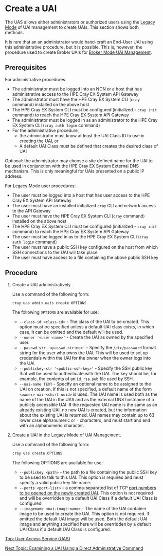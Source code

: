 # Create a UAI

The UAS allows either administrators or authorized users using the [Legacy Mode](Legacy_Mode_User-Driven_UAI_Management.md) of UAI management to create UAIs. This section shows both methods.

It is rare that an an administrator would hand-craft an End-User UAI using this administrative procedure, but it is possible. This is, however, the procedure used to create Broker UAIs for [Broker Mode UAI Management](Broker_Mode_UAI_Management.md).

## Prerequisites

For administrative procedures:

* The administrator must be logged into an NCN or a host that has administrative access to the HPE Cray EX System API Gateway
* The administrator must have the HPE Cray EX System CLI (`cray` command) installed on the above host
* The HPE Cray EX System CLI must be configured (initialized - `cray init` command) to reach the HPE Cray EX System API Gateway
* The administrator must be logged in as an administrator to the HPE Cray EX System CLI (`cray auth login` command)
* For the administrative procedure,
  * the administrator must know at least the UAI Class ID to use in creating the UAI, or
  * A default UAI Class must be defined that creates the desired class of UAI

Optional: the administrator may choose a site defined name for the UAI to be used in conjunction with the HPE Cray EX System External DNS mechanism. This is only meaningful for UAIs presented on a public IP address.

For Legacy Mode user procedures:

* The user must be logged into a host that has user access to the HPE Cray EX System API Gateway
* The user must have an installed initialized `cray` CLI and network access to the API Gateway
* The user must have the HPE Cray EX System CLI (`cray` command) installed on the above host
* The HPE Cray EX System CLI must be configured (initialized - `cray init` command) to reach the HPE Cray EX System API Gateway
* The user must be logged in as to the HPE Cray EX System CLI (`cray auth login` command)
* The user must have a public SSH key configured on the host from which SSH connections to the UAI will take place
* The user must have access to a file containing the above public SSH key

## Procedure

1. Create a UAI administratively.

    Use a command of the following form:

    ```bash
    cray uas admin uais create OPTIONS
    ```

    The following `OPTIONS` are available for use:

    * `--class-id <class-id>` - The class of the UAI to be created. This option must be specified unless a default UAI class exists, in which case, it can be omitted and the default will be used.
    * `--owner '<user-name>'` - Create the UAI as owned by the specified user.
    * `--passwd str '<passwd-string>'` - Specify the `/etc/password` format string for the user who owns the UAI. This will be used to set up credentials within the UAI for the owner when the owner logs into the UAI.
    * `--publickey-str '<public-ssh-key>'` - Specify the SSH public key that will be used to authenticate with the UAI. The key should be, for example, the contents of an `id_rsa.pub` file used by SSH.
    * `--uai-name TEXT` - Specify an optional name to be assigned to the UAI on creation. If this is not specified, a default name of the form `<owner>-uai-<short-uuid>` is used. The UAI name is used both as the name of the UAI in the UAS and as the external DNS hostname of a publicly accessible UAI.
    If the requested UAI name is the same as an already existing UAI, no new UAI is created, but the information about the existing UAI is returned. UAI names may contain up to 63 lower case alphanumeric or `-` characters, and must start and end with an alphanumeric character.

2. Create a UAI in the Legacy Mode of UAI Management.

    Use a command of the following form:

    ```bash
    cray uas create OPTIONS
    ```

    The following OPTIONS are available for use:
    * `--publickey <path>` - the path to a file containing the public SSH key to be used to talk to this UAI. This option is required and must specify a valid public key file name.
    * `--ports <port-list>` - a comma-separated list of TCP [port numbers to be opened on the newly created UAI](Create_a_UAI_with_Additional_Ports.md). This option is not required and will be overridden by a default UAI Class if a default UAI Class is configured.
    * `--imagename <uai-image-name>` - The name of the UAI container image to be used to create the UAI. This option is not required. If omitted the default UAI image will be used.
    Both the default UAI image and anything specified here will be overridden by a default UAI Class if a default UAI Class is configured.

[Top: User Access Service (UAS)](index.md)

[Next Topic: Examining a UAI Using a Direct Administrative Command](Examine_a_UAI_Using_a_Direct_Administrative_Command.md)
